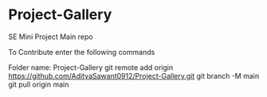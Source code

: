 # Project-Gallery
SE Mini Project Main repo

To Contribute enter the following commands

Folder name: Project-Gallery
git remote add origin https://github.com/AdityaSawant0912/Project-Gallery.git
git branch -M main
git pull origin main
